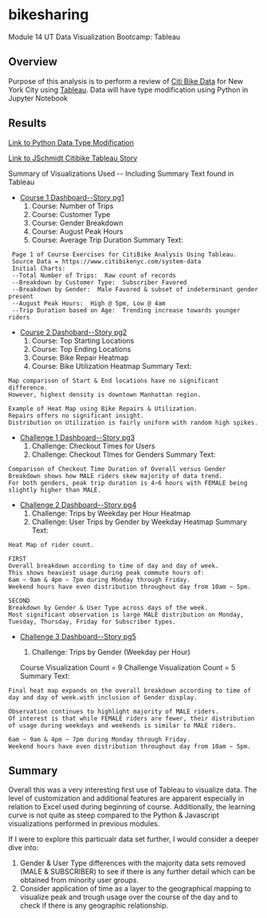 # bikesharing
Module 14 UT Data Visualization Bootcamp:  Tableau
<!---
Structure, Organization, and Formatting (6 points)
The written analysis has the following structure, organization, and formatting:
There is a title, and there are multiple sections. (2 pt)
Each section has a heading and subheading. (2 pt)
Links to images are working and displayed correctly. (2 pt)
Analysis (24 points)
The written analysis has the following:
Overview of the statistical analysis:
The purpose of the analysis is well defined. (5 pt)
Results:
There are at least seven visualizations for the NYC Citibike analysis (7 pt)
There is a description of the results for each visualization (7 pt)
Summary:
There is a high-level summary of the results and two additional visualizations are suggested for future analysis (5 pt)
--->

## Overview

Purpose of this analysis is to perform a review of [Citi Bike Data](https://www.citibikenyc.com/system-data) for New York City using [Tableau](https://www.tableau.com/).
Data will have type modification using Python in Jupyter Notebook

## Results

[Link to Python Data Type Modification](https://github.com/jt-schmidt/bikesharing/blob/main/NYC_CitiBike_Challenge.ipynb)

[Link to JSchmidt Citibike Tableau Story](https://public.tableau.com/profile/jeff.schmidt#!/vizhome/CitiBike_Challenge_16039379492890/Challenge?publish=yes)

Summary of Visualizations Used -- Including Summary Text found in Tableau
* [Course 1 Dashboard--Story pg1](https://public.tableau.com/views/CitiBike_Challenge_16039379492890/Course1?:language=en&:retry=yes&:display_count=y&publish=yes&:origin=viz_share_link)
  1. Course:  Number of Trips
  2. Course:  Customer Type
  3. Course:  Gender Breakdown
  4. Course:  August Peak Hours
  5. Course:  Average Trip Duration
Summary Text:
 ``` 
  Page 1 of Course Exercises for CitiBike Analysis Using Tableau.
  Source Data = https://www.citibikenyc.com/system-data
  Initial Charts:
  --Total Number of Trips:  Raw count of records
  --Breakdown by Customer Type:  Subscriber Favored
  --Breakdown by Gender:  Male Favored & subset of indeterminant gender present
  --August Peak Hours:  High @ 5pm, Low @ 4am
  --Trip Duration based on Age:  Trending increase towards younger riders
  ```
* [Course 2 Dashobard--Story pg2](https://public.tableau.com/views/CitiBike_Challenge_16039379492890/Course2?:language=en&:retry=yes&:display_count=y&publish=yes&:origin=viz_share_link)
  1. Course:  Top Starting Locations
  2. Course:  Top Ending Locations
  3. Course:  Bike Repair Heatmap
  4. Course:  Bike Utilization Heatmap
Summary Text:
 ``` 
Map comparison of Start & End locations have no significant difference.  
However, highest density is downtown Manhattan region.

Example of Heat Map using Bike Repairs & Utilization.
Repairs offers no significant insight.
Distribution on Utilization is fairly uniform with random high spikes.
```  
* [Challenge 1 Dashboard--Story pg3](https://public.tableau.com/views/CitiBike_Challenge_16039379492890/Challenge1?:language=en&:retry=yes&:display_count=y&publish=yes&:origin=viz_share_link)
  1. Challenge:  Checkout Times for Users
  2. Challenge:  Checkout TImes for Genders
Summary Text:
 ``` 
Comparison of Checkout Time Duration of Overall versus Gender Breakdown shows how MALE riders skew majority of data trend.
For both genders, peak trip duration is 4~6 hours with FEMALE being slightly higher than MALE.
```  
* [Challenge 2 Dashboard--Story pg4](https://public.tableau.com/views/CitiBike_Challenge_16039379492890/Challenge2?:language=en&:retry=yes&:display_count=y&publish=yes&:origin=viz_share_link)
  1. Challenge:  Trips by Weekday per Hour Heatmap
  2. Challenge:  User Trips by Gender by Weekday Heatmap
Summary Text:
 ```   
Heat Map of rider count.

FIRST
Overall breakdown according to time of day and day of week.
This shows heaviest usage during peak commute hours of:
6am ~ 9am & 4pm ~ 7pm during Monday through Friday.
Weekend hours have even distribution throughout day from 10am ~ 5pm.

SECOND
Breakdown by Gender & User Type across days of the week.
Most significant observation is large MALE distribution on Monday, Tuesday, Thursday, Friday for Subscriber types.
```  
* [Challenge 3 Dashboard--Story pg5](https://public.tableau.com/views/CitiBike_Challenge_16039379492890/Challenge3?:language=en&:retry=yes&:display_count=y&publish=yes&:origin=viz_share_link)
  1. Challenge:  Trips by Gender (Weekday per Hour)
  
  Course Visualization Count = 9
  Challenge Visualization Count = 5
Summary Text:
 ```   
 Final heat map expands on the overall breakdown according to time of day and day of week.with inclusion of Gender display.

Observation continues to highlight majority of MALE riders.  
Of interest is that while FEMALE riders are fewer, their distribution of usage during weekdays and weekends is similar to MALE riders.

6am ~ 9am & 4pm ~ 7pm during Monday through Friday.
Weekend hours have even distribution throughout day from 10am ~ 5pm.
```

## Summary

Overall this was a very interesting first use of Tableau to visualize data.  The level of customization and additional features are apparent especially in relation to Excel used during beginning of course.  Additionally, the learning curve is not quite as steep compared to the Python & Javascript visualizations performed in previous modules.

If I were to explore this particualr data set further, I would consider a deeper dive into:
1.  Gender & User Type differences with the majority data sets removed (MALE & SUBSCRIBER) to see if there is any further detail which can be obtained from minority user groups.
2.  Consider application of time as a layer to the geographical mapping to visualize peak and trough usage over the course of the day and to check if there is any geographic relationship.
